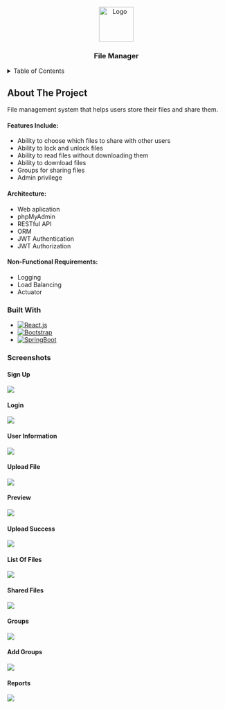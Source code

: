 




<!-- PROJECT LOGO -->
<br />
<div align="center">
  <a href="https://github.com/carolha2">
    <img src=https://icons.veryicon.com/png/o/miscellaneous/admin-dashboard-flat-multicolor/file-manager-10.png alt="Logo" width="80" height="80">
  </a>

  <h3 align="center">File Manager</h3>

</div>


<!-- TABLE OF CONTENTS -->
<details>
  <summary>Table of Contents</summary>
  <ol>
    <li>
      <a href="#about-the-project">About The Project</a>
      <ul>
        <li><a href="#features-include">Features Include</a></li>
        <li><a href="#architecture">Architecture</a></li>
        <li><a href="#non-functional-requirements">Non-functional Requirements</a></li>
      </ul>
    </li>
    <li>
      <a href="#built-with">Built With</a>
    </li>
    <li><a href="#screenshots">Screenshots</a></li>
  </ol>
</details>



<!-- ABOUT THE PROJECT -->
## About The Project

File management system that helps users store their files and share them.

#### Features Include:
* Ability to choose which files to share with other users
* Ability to lock and unlock files
* Ability to read files without downloading them
* Ability to download files
* Groups for sharing files
* Admin privilege

#### Architecture:
* Web aplication
* phpMyAdmin
* RESTful API
* ORM
* JWT Authentication
* JWT Authorization

#### Non-Functional Requirements:
* Logging
* Load Balancing
* Actuator






<!-- BUILT WITH -->
### Built With


* [![React.js][React.js]][React-url]
* [![Bootstrap][Bootstrap.com]][Bootstrap-url]
* [![SpringBoot][SpringBoot.js]][SpringBoot-url]
<!-- SCREENSHOTS -->

### Screenshots

#### Sign Up

![](/images/sign%20in.png)

#### Login

![](/images/login.png)

#### User Information

![](/images/profile.png)

#### Upload File

![](/images/upload%20file%20.png)

#### Preview

![](/images/preview.png)

#### Upload Success

![](/images/uploaded.png)

#### List Of Files

![](/images/files.png)

#### Shared Files

![](/images/shared%20files.png)

#### Groups

![](/images/groups.png)

#### Add Groups

![](/images/add%20group.png)

#### Reports

![](/images/reports.png)







<!-- MARKDOWN LINKS & IMAGES -->
<!-- https://www.markdownguide.org/basic-syntax/#reference-style-links -->
[React.js]: https://img.shields.io/badge/React.js-20232A?style=for-the-badge&logo=react&logoColor=61DAFB
[React-url]: https://reactjs.org/
[Bootstrap.com]: https://img.shields.io/badge/Bootstrap-563D7C?style=for-the-badge&logo=bootstrap&logoColor=white
[Bootstrap-url]: https://getbootstrap.com
[SpringBoot-url]: https://spring.io/projects/spring-boot
[SpringBoot.js]:https://img.shields.io/badge/SpringBoot-white?style=for-the-badge&logo=spring&logoColor=green
